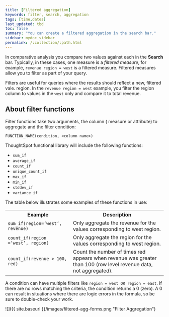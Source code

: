 ```yaml
---
title: [Filtered aggregation]
keywords: filter, search, aggregation
tags: [time,dates]
last_updated: tbd
toc: false
summary: "You can create a filtered aggregation in the search bar."
sidebar: mydoc_sidebar
permalink: /:collection/:path.html
---
```

In comparative analysis you compare two values against each in the **Search**
bar. Typically, in these cases, one measure is a _filtered measure_, for
example, `revenue region = west` is a filtered measure. Filtered measures allow
you to filter as part of your query.

Filters are useful for queries where the results should reflect a new, filtered
vale. region. In the `revenue region = west` example, you filter the region
column to values in the `west` only and compare it to total revenue.

## About filter functions

Filter functions take two arguments, the column ( measure or attribute) to
aggregate and the filter condition:

```
FUNCTION_NAME(condition, <column name>)
```

ThoughtSpot functional library will include the following functions:

* `sum_if`
* `average_if`
* `count_if`
* `unique_count_if`
* `max_if`
* `min_if`
* `stddev_if`
* `variance_if`

The table below illustrates some examples of these functions in use:

<table>
  <tr>
    <th>Example</th>
    <th>Description</th>
  </tr>
  <tr>
    <td><code>sum_if(region=’west’, revenue)</code></td>
    <td>Only aggregate the revenue for the values corresponding to west region.</td>
  </tr>
  <tr>
    <td><code>count_if(region =’west’, region)</code></td>
    <td>Only aggregate the region for the values corresponding to west region.</td>
  </tr>
  <tr>
    <td><code>count_if(revenue > 100, red)</code></td>
    <td>Count the number of times red appears when revenue was greater than 100 (row level revenue data, not aggregated).</td>
  </tr>
</table>

A condition can have multiple filters like `region = west OR region = east`. If
there are no rows matching the criteria, the condition returns a 0 (zero). A 0
can result in situations where there are logic errors in the formula, so be sure
to double-check your work.

![]({{ site.baseurl }}/images/filtered-agg-forms.png "Filter Aggregation")
